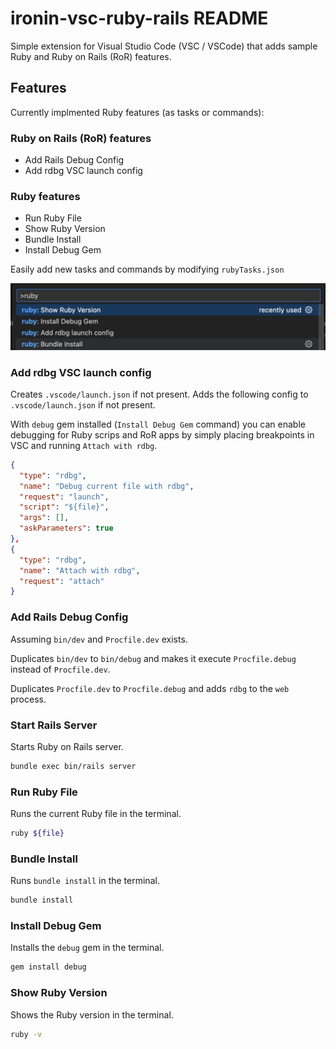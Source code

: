 # ironin-vsc-ruby-rails README

Simple extension for Visual Studio Code (VSC / VSCode) that adds sample Ruby and Ruby on Rails (RoR) features.

## Features

Currently implmented Ruby features (as tasks or commands):

### Ruby on Rails (RoR) features

- Add Rails Debug Config
- Add rdbg VSC launch config

### Ruby features

- Run Ruby File
- Show Ruby Version
- Bundle Install
- Install Debug Gem

Easily add new tasks and commands by modifying `rubyTasks.json`

![feature X](images/commands.png)

### Add rdbg VSC launch config

Creates `.vscode/launch.json` if not present.
Adds the following config to `.vscode/launch.json` if not present.

With `debug` gem installed (`Install Debug Gem` command) you can enable debugging for Ruby scrips and RoR apps by simply placing breakpoints in VSC and running `Attach with rdbg`.

```json
{
  "type": "rdbg",
  "name": "Debug current file with rdbg",
  "request": "launch",
  "script": "${file}",
  "args": [],
  "askParameters": true
},
{
  "type": "rdbg",
  "name": "Attach with rdbg",
  "request": "attach"
}
```

### Add Rails Debug Config

Assuming `bin/dev` and `Procfile.dev` exists.

Duplicates `bin/dev` to `bin/debug` and makes it execute `Procfile.debug` instead of `Procfile.dev`.

Duplicates `Procfile.dev` to `Procfile.debug` and adds `rdbg` to the `web` process.

### Start Rails Server

Starts Ruby on Rails server.

```bash
bundle exec bin/rails server
```

### Run Ruby File

Runs the current Ruby file in the terminal.

```bash
ruby ${file}
```

### Bundle Install

Runs `bundle install` in the terminal.

```bash
bundle install
```

### Install Debug Gem

Installs the `debug` gem in the terminal.

```bash
gem install debug
```

### Show Ruby Version

Shows the Ruby version in the terminal.

```bash
ruby -v
```
